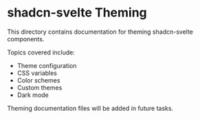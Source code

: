 # shadcn-svelte Theming

This directory contains documentation for theming shadcn-svelte components.

Topics covered include:

- Theme configuration
- CSS variables
- Color schemes
- Custom themes
- Dark mode

Theming documentation files will be added in future tasks.
